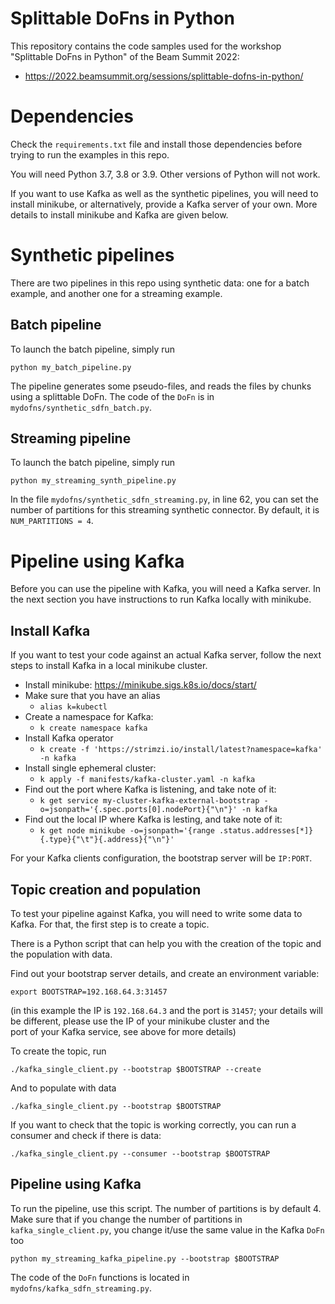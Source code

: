 
# Splittable DoFns in Python

This repository contains the code samples used for the workshop "Splittable 
DoFns in Python" of the Beam Summit 2022:
* https://2022.beamsummit.org/sessions/splittable-dofns-in-python/

# Dependencies

Check the `requirements.txt` file and install those dependencies before 
trying to run the examples in this repo.

You will need Python 3.7, 3.8 or 3.9. Other versions of Python will not work.

If you want to use Kafka as well as the synthetic pipelines, you will need 
to install minikube, or alternatively, provide a Kafka server of your own. 
More details to install minikube and Kafka are given below.

# Synthetic pipelines

There are two pipelines in this repo using synthetic data: one for a batch 
example, and another one for a streaming example.

## Batch pipeline

To launch the batch pipeline, simply run 

`python my_batch_pipeline.py`

The pipeline generates some pseudo-files, and reads the files by chunks 
using a splittable DoFn. The code of the `DoFn` is in 
`mydofns/synthetic_sdfn_batch.py`.

## Streaming pipeline

To launch the batch pipeline, simply run 

`python my_streaming_synth_pipeline.py`

In the file `mydofns/synthetic_sdfn_streaming.py`, in line 62, you can set 
the number of partitions for this streaming synthetic connector. By default, it is `NUM_PARTITIONS = 4`.

# Pipeline using Kafka

Before you can use the pipeline with Kafka, you will need a Kafka server. In 
the next section you have instructions to run Kafka locally with minikube.

## Install Kafka

If you want to test your code against an actual Kafka server, follow the 
next steps to install Kafka in a local minikube cluster.


* Install minikube: https://minikube.sigs.k8s.io/docs/start/
* Make sure that you have an alias 
  - `alias k=kubectl`
* Create a namespace for Kafka: 
  - `k create namespace kafka`
* Install Kafka operator
  - `k create -f 'https://strimzi.io/install/latest?namespace=kafka' -n kafka`
* Install single ephemeral cluster:
  - `k apply -f manifests/kafka-cluster.yaml -n kafka`
* Find out the port where Kafka is listening, and take note of it:
  - `k get service my-cluster-kafka-external-bootstrap -o=jsonpath='{.spec.ports[0].nodePort}{"\n"}' -n kafka`
* Find out the local IP where Kafka is lesting, and take note of it:
  - `k get node minikube -o=jsonpath='{range .status.addresses[*]}{.type}{"\t"}{.address}{"\n"}'`

For your Kafka clients configuration, the bootstrap server will be `IP:PORT`.

## Topic creation and population

To test your pipeline against Kafka, you will need to write some data to 
Kafka. For that, the first step is to create a topic.

There is a Python script that can help you with the creation of the topic 
and the population with data.

Find out your bootstrap server details, and create an environment variable:

`export BOOTSTRAP=192.168.64.3:31457`

(in this example the IP is `192.168.64.3` and the port is `31457`; your details 
will be  different, please  use the IP of your minikube cluster and the  
port of your Kafka service, see above for more details)

To create the topic, run

`./kafka_single_client.py --bootstrap $BOOTSTRAP --create`

And to populate with data

`./kafka_single_client.py --bootstrap $BOOTSTRAP`

If you want to check that the topic is working correctly, you can run a 
consumer and check if there is data:

`./kafka_single_client.py --consumer --bootstrap $BOOTSTRAP`

## Pipeline using Kafka

To run the pipeline, use this script. The number of partitions is by default 4. Make sure that if you change the
number of partitions in `kafka_single_client.py`, you change it/use the same value in the Kafka `DoFn` too

`python my_streaming_kafka_pipeline.py --bootstrap $BOOTSTRAP `

The code of the `DoFn` functions is located in 
`mydofns/kafka_sdfn_streaming.py`.